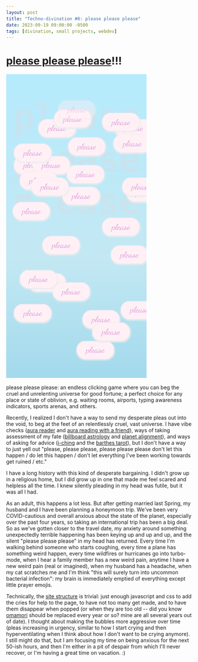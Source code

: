 ```yaml
---
layout: post
title: "Techno-divination #8: please please please"
date: 2023-09-19 09:00:00 -0500
tags: [divination, small projects, webdev]
---
```


# [please please please](https://bits.ashleyblewer.com/please-please-please/)!!!

![screenshot of gameplay](/images/please3.png)

please please please: an endless clicking game where you can beg the cruel and unrelenting universe for good fortune; a perfect choice for any place or state of oblivion, e.g. waiting rooms, airports, typing awareness indicators, sports arenas, and others.

Recently, I realized I don't have a way to send my desperate pleas out into the void, to beg at the feet of an relentlessly cruel, vast universe. I have vibe checks ([aura reader](https://bits.ashleyblewer.com/aura-reader-2020/) and [aura reading with a friend](https://bits.ashleyblewer.com/blog/2022/06/10/aura-reader-for-two/)), ways of taking assessment of my fate ([billboard astrology](https://bits.ashleyblewer.com/billboard-astrology/) and [planet alignment](http://bits.ashleyblewer.com/planets/)), and ways of asking for advice ([i-ching](https://bits.ashleyblewer.com/i-ching/) and the [barthes tarot](https://bits.ashleyblewer.com/barthes-tarot/)), but I don't have a way to just yell out "please, please please, please please please don't let this happen / do let this happen / don't let everything I've been working towards get ruined / etc."

I have a long history with this kind of desperate bargaining. I didn't grow up in a religious home, but I did grow up in one that made me feel scared and helpless all the time. I knew silently pleading in my head was futile, but it was all I had. 

As an adult, this happens a lot less. But after getting married last Spring, my husband and I have been planning a honeymoon trip. We've been very COVID-cautious and overall anxious about the state of the planet, especially over the past four years, so taking an international trip has been a big deal. So as we've gotten closer to the travel date, my anxiety around something unexpectedly terrible happening has been keying up and up and up, and the silent "please please please" in my head has returned. Every time I'm walking behind someone who starts coughing, every time a plane has something weird happen, every time wildfires or hurricanes go into turbo-mode, when I hear a family member has a new weird pain, anytime I have a new weird pain (real or imagined), when my husband has a headache, when my cat scratches me and I'm think "this will surely turn into uncommon bacterial infection": my brain is immediately emptied of everything except little prayer emojis.

Technically, the [site structure](https://github.com/ablwr/please-please-please/) is trivial: just enough javascript and css to add the cries for help to the page, to have not too many get made, and to have them disappear when popped (or when they are too old -- did you know [omamori](https://en.wikipedia.org/wiki/O-mikuji) should be replaced every year or so? mine are all several years out of date). I thought about making the bubbles more aggressive over time (pleas increasing in urgency, similar to how I start crying and then hyperventilating when I think about how I don't want to be crying anymore). I still might do that, but I am focusing my time on being anxious for the next 50-ish hours, and then I'm either in a pit of despair from which I'll never recover, or I'm having a great time on vacation. :)